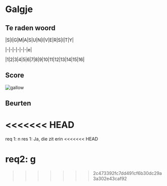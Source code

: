 # Galgje

## Te raden woord

|S|I|G|M|A|S|U|N|I|V|E|R|S|I|T|Y|

|-|-|-|-|-|-|e|

|1|2|3|4|5|6|7|8|9|10|11|12|13|14|15|16|

## Score
![gallow](./images/1.png)

## Beurten
<<<<<<< HEAD
=======
req 1: n
res 1: Ja, die zit erin
<<<<<<< HEAD

req2: g
=======
>>>>>>> 2c473392fc7dd491cf6b30dc29a3a302e43caf92
